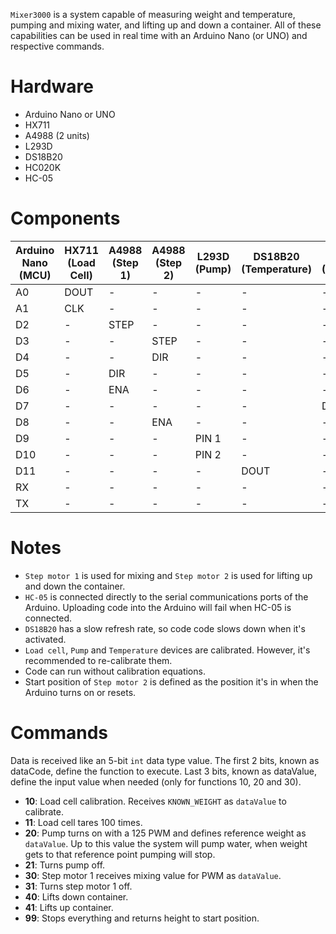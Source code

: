 `Mixer3000` is a system capable of measuring weight and temperature, pumping and mixing water, and lifting up and down a container. All of these capabilities can be used in real time with an Arduino Nano (or UNO) and respective commands.



# Hardware
- Arduino Nano or UNO
- HX711
- A4988 (2 units)
- L293D
- DS18B20
- HC020K
- HC-05



# Components
| Arduino Nano (MCU) | HX711 (Load Cell) | A4988 (Step 1) | A4988 (Step 2) | L293D (Pump) | DS18B20 (Temperature) | HC020K (Encoder) | HC-05 (Bluetooth) |
|---|---|---|---|---|---|---|---|
| A0 | DOUT | - | - | - | - | - | - |
| A1 | CLK | - | - | - | - | - | - |
| D2 | - | STEP | - | - | - | - | - |
| D3 | - | - | STEP | - | - | - | - |
| D4 | - | - | DIR | - | - | - | - |
| D5 | - | DIR | - | - | - | - | - |
| D6 | - | ENA | - | - | - | - | - |
| D7 | - | - | - | - | - | DOUT | - |
| D8 | - | - | ENA | - | - | - | - |
| D9 | - | - | - | PIN 1 | - | - | - |
| D10 | - | - | - | PIN 2 | - | - | - |
| D11 | - | - | - | - | DOUT | - | - |
| RX | - | - | - | - | - | - | TX |
| TX | - | - | - | - | - | - | RX |



# Notes
- `Step motor 1` is used for mixing and `Step motor 2` is used for lifting up and down the container.
- `HC-05` is connected directly to the serial communications ports of the Arduino. Uploading code into the Arduino will fail when HC-05 is connected.
- `DS18B20` has a slow refresh rate, so code code slows down when it's activated.
- `Load cell`, `Pump` and `Temperature` devices are calibrated. However, it's recommended to re-calibrate them.
- Code can run without calibration equations.
- Start position of `Step motor 2` is defined as the position it's in when the Arduino turns on or resets.



# Commands
Data is received like an 5-bit `int` data type value. The first 2 bits, known as dataCode, define the function to execute. Last 3 bits, known as dataValue, define the input value when needed (only for functions 10, 20 and 30). 

- **10**: Load cell calibration. Receives `KNOWN_WEIGHT` as `dataValue` to calibrate.
- **11**: Load cell tares 100 times.
- **20**: Pump turns on with a 125 PWM and defines reference weight as `dataValue`. Up to this value the system will pump water, when weight gets to that reference point pumping will stop. 
- **21**: Turns pump off.
- **30**: Step motor 1 receives mixing value for PWM as `dataValue`.
- **31**: Turns step motor 1 off.
- **40**: Lifts down container.
- **41**: Lifts up container.
- **99**: Stops everything and returns height to start position.